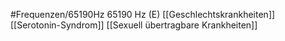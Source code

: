 #Frequenzen/65190Hz
65190 Hz (E)
[[Geschlechtskrankheiten]]
[[Serotonin-Syndrom]]
[[Sexuell übertragbare Krankheiten]]